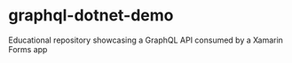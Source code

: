 # graphql-dotnet-demo
Educational repository showcasing a GraphQL API consumed by a Xamarin Forms app
